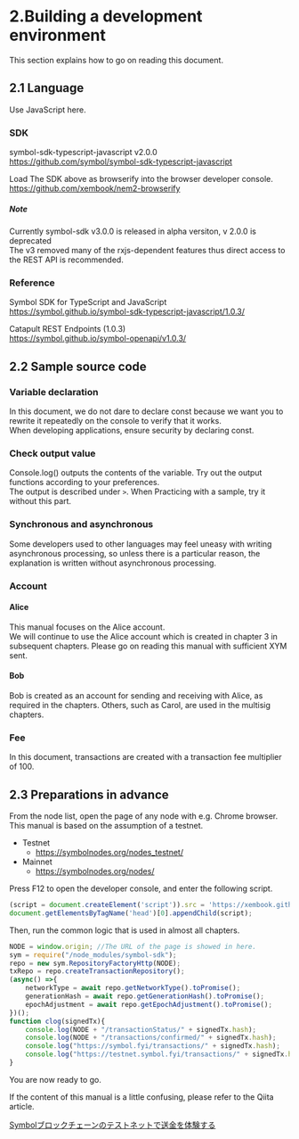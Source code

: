 # 2.Building a development environment

This section explains how to go on reading this document.

## 2.1 Language

Use JavaScript here.

### SDK
symbol-sdk-typescript-javascript v2.0.0  
https://github.com/symbol/symbol-sdk-typescript-javascript

Load The SDK above as browserify into the browser developer console.  
https://github.com/xembook/nem2-browserify

##### Note
Currently symbol-sdk v3.0.0 is released in alpha versiton, v 2.0.0 is deprecated  
The v3 removed many of the rxjs-dependent features thus direct access to the REST API is recommended.  
 
### Reference
Symbol SDK for TypeScript and JavaScript  
https://symbol.github.io/symbol-sdk-typescript-javascript/1.0.3/

Catapult REST Endpoints (1.0.3)  
https://symbol.github.io/symbol-openapi/v1.0.3/

## 2.2 Sample source code

### Variable declaration
In this document, we do not dare to declare const because we want you to rewrite it repeatedly on the console to verify that it works.  
When developing applications, ensure security by declaring const.

### Check output value
Console.log() outputs the contents of the variable. Try out the output functions according to your preferences.  
The output is described under `>`. When  Practicing with a sample, try it without this part.

### Synchronous and asynchronous
Some developers used to other languages may feel uneasy with writing asynchronous processing, so unless there is a particular reason, the explanation is written without asynchronous processing.


### Account
#### Alice
This manual focuses on the Alice account.  
We will continue to use the Alice account which is created in chapter 3 in subsequent chapters. Please go on reading this manual with sufficient XYM sent.

#### Bob
Bob is created as an account for sending and receiving with Alice, as required in the chapters. Others, such as Carol, are used in the multisig chapters.

### Fee
In this document, transactions are created with a transaction fee multiplier of 100.


## 2.3 Preparations in advance
From the node list, open the page of any node with e.g. Chrome browser. This manual is based on the assumption of a testnet.

- Testnet
    - https://symbolnodes.org/nodes_testnet/
- Mainnet
    - https://symbolnodes.org/nodes/

Press F12 to open the developer console, and enter the following script.

```js
(script = document.createElement('script')).src = 'https://xembook.github.io/nem2-browserify/symbol-sdk-pack-2.0.0.js';
document.getElementsByTagName('head')[0].appendChild(script);
```

Then, run the common logic that is used in almost all chapters.

```js
NODE = window.origin; //The URL of the page is showed in here.
sym = require("/node_modules/symbol-sdk");
repo = new sym.RepositoryFactoryHttp(NODE);
txRepo = repo.createTransactionRepository();
(async() =>{
    networkType = await repo.getNetworkType().toPromise();
    generationHash = await repo.getGenerationHash().toPromise();
    epochAdjustment = await repo.getEpochAdjustment().toPromise();
})();
function clog(signedTx){
    console.log(NODE + "/transactionStatus/" + signedTx.hash);
    console.log(NODE + "/transactions/confirmed/" + signedTx.hash);
    console.log("https://symbol.fyi/transactions/" + signedTx.hash);
    console.log("https://testnet.symbol.fyi/transactions/" + signedTx.hash);
}
```

You are now ready to go.  

If the content of this manual is a little confusing, please refer to the Qiita article.

[Symbolブロックチェーンのテストネットで送金を体験する](https://qiita.com/nem_takanobu/items/e2b1f0aafe7a2df0fe1b)

